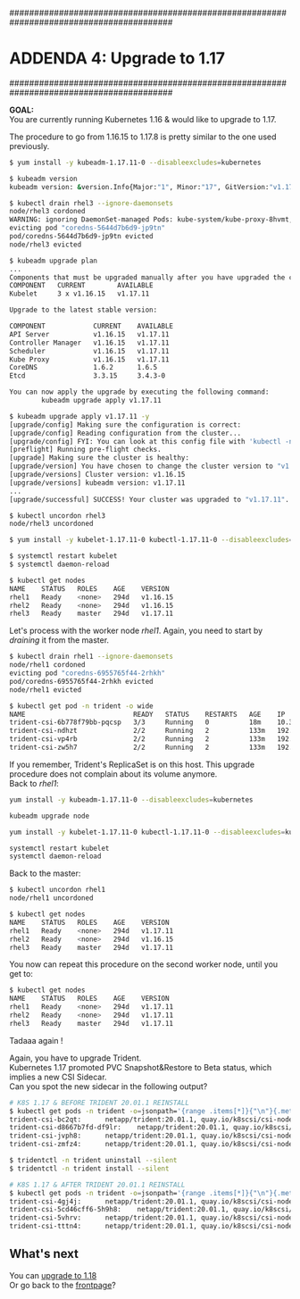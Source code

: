 #########################################################################################
# ADDENDA 4: Upgrade to 1.17
#########################################################################################

**GOAL:**  
You are currently running Kubernetes 1.16 & would like to upgrade to 1.17.  

The procedure to go from 1.16.15 to 1.17.8 is pretty similar to the one used previously.  

```bash
$ yum install -y kubeadm-1.17.11-0 --disableexcludes=kubernetes

$ kubeadm version
kubeadm version: &version.Info{Major:"1", Minor:"17", GitVersion:"v1.17.11", GitCommit:"ea5f00d93211b7c80247bf607cfa422ad6fb5347", GitTreeState:"clean", BuildDate:"2020-08-13T15:17:52Z", GoVersion:"go1.13.15", Compiler:"gc", Platform:"linux/amd64"}

$ kubectl drain rhel3 --ignore-daemonsets
node/rhel3 cordoned
WARNING: ignoring DaemonSet-managed Pods: kube-system/kube-proxy-8hvmt, kube-system/weave-net-fgpl7, trident/trident-csi-ndhzt
evicting pod "coredns-5644d7b6d9-jp9tn"
pod/coredns-5644d7b6d9-jp9tn evicted
node/rhel3 evicted

$ kubeadm upgrade plan
...
Components that must be upgraded manually after you have upgraded the control plane with 'kubeadm upgrade apply':
COMPONENT   CURRENT        AVAILABLE
Kubelet     3 x v1.16.15   v1.17.11

Upgrade to the latest stable version:

COMPONENT            CURRENT    AVAILABLE
API Server           v1.16.15   v1.17.11
Controller Manager   v1.16.15   v1.17.11
Scheduler            v1.16.15   v1.17.11
Kube Proxy           v1.16.15   v1.17.11
CoreDNS              1.6.2      1.6.5
Etcd                 3.3.15     3.4.3-0

You can now apply the upgrade by executing the following command:
        kubeadm upgrade apply v1.17.11

$ kubeadm upgrade apply v1.17.11 -y
[upgrade/config] Making sure the configuration is correct:
[upgrade/config] Reading configuration from the cluster...
[upgrade/config] FYI: You can look at this config file with 'kubectl -n kube-system get cm kubeadm-config -oyaml'
[preflight] Running pre-flight checks.
[upgrade] Making sure the cluster is healthy:
[upgrade/version] You have chosen to change the cluster version to "v1.17.11"
[upgrade/versions] Cluster version: v1.16.15
[upgrade/versions] kubeadm version: v1.17.11
...
[upgrade/successful] SUCCESS! Your cluster was upgraded to "v1.17.11". Enjoy!

$ kubectl uncordon rhel3
node/rhel3 uncordoned

$ yum install -y kubelet-1.17.11-0 kubectl-1.17.11-0 --disableexcludes=kubernetes

$ systemctl restart kubelet
$ systemctl daemon-reload

$ kubectl get nodes
NAME    STATUS   ROLES    AGE    VERSION
rhel1   Ready    <none>   294d   v1.16.15
rhel2   Ready    <none>   294d   v1.16.15
rhel3   Ready    master   294d   v1.17.11
```

Let's process with the worker node _rhel1_. Again, you need to start by _draining_ it from the master.

```bash
$ kubectl drain rhel1 --ignore-daemonsets
node/rhel1 cordoned
evicting pod "coredns-6955765f44-2rhkh"
pod/coredns-6955765f44-2rhkh evicted
node/rhel1 evicted

$ kubectl get pod -n trident -o wide
NAME                           READY   STATUS    RESTARTS   AGE    IP             NODE    NOMINATED NODE   READINESS GATES
trident-csi-6b778f79bb-pqcsp   3/3     Running   0          18m    10.36.0.1      rhel1   <none>           <none>
trident-csi-ndhzt              2/2     Running   2          133m   192.168.0.63   rhel3   <none>           <none>
trident-csi-vp4rb              2/2     Running   2          133m   192.168.0.62   rhel2   <none>           <none>
trident-csi-zw5h7              2/2     Running   2          133m   192.168.0.61   rhel1   <none>           <none>
```

If you remember, Trident's ReplicaSet is on this host. This upgrade procedure does not complain about its volume anymore.  
Back to _rhel1_:

```bash
yum install -y kubeadm-1.17.11-0 --disableexcludes=kubernetes

kubeadm upgrade node

yum install -y kubelet-1.17.11-0 kubectl-1.17.11-0 --disableexcludes=kubernetes

systemctl restart kubelet
systemctl daemon-reload
```

Back to the master:  

```bash
$ kubectl uncordon rhel1
node/rhel1 uncordoned

$ kubectl get nodes
NAME    STATUS   ROLES    AGE    VERSION
rhel1   Ready    <none>   294d   v1.17.11
rhel2   Ready    <none>   294d   v1.16.15
rhel3   Ready    master   294d   v1.17.11
```

You now can repeat this procedure on the second worker node, until you get to:

```bash
$ kubectl get nodes
NAME    STATUS   ROLES    AGE    VERSION
rhel1   Ready    <none>   294d   v1.17.11
rhel2   Ready    <none>   294d   v1.17.11
rhel3   Ready    master   294d   v1.17.11
```

Tadaaa again !

Again, you have to upgrade Trident.  
Kubernetes 1.17 promoted PVC Snapshot&Restore to Beta status, which implies a new CSI Sidecar.  
Can you spot the new sidecar in the following output?

```bash
# K8S 1.17 & BEFORE TRIDENT 20.01.1 REINSTALL
$ kubectl get pods -n trident -o=jsonpath='{range .items[*]}{"\n"}{.metadata.name}{":\t"}{range .spec.containers[*]}{.image}{", "}{end}{end}' |sort
trident-csi-bc2qt:      netapp/trident:20.01.1, quay.io/k8scsi/csi-node-driver-registrar:v1.2.0,
trident-csi-d8667b7fd-df9lr:    netapp/trident:20.01.1, quay.io/k8scsi/csi-provisioner:v1.5.0, quay.io/k8scsi/csi-attacher:v2.1.0, quay.io/k8scsi/csi-resizer:v0.4.0,
trident-csi-jvph8:      netapp/trident:20.01.1, quay.io/k8scsi/csi-node-driver-registrar:v1.2.0,
trident-csi-zmfz4:      netapp/trident:20.01.1, quay.io/k8scsi/csi-node-driver-registrar:v1.2.0,

$ tridentctl -n trident uninstall --silent
$ tridentctl -n trident install --silent

# K8S 1.17 & AFTER TRIDENT 20.01.1 REINSTALL
$ kubectl get pods -n trident -o=jsonpath='{range .items[*]}{"\n"}{.metadata.name}{":\t"}{range .spec.containers[*]}{.image}{", "}{end}{end}' |sort
trident-csi-4gj4j:      netapp/trident:20.01.1, quay.io/k8scsi/csi-node-driver-registrar:v1.2.0,
trident-csi-5cd46cff6-5h9h8:    netapp/trident:20.01.1, quay.io/k8scsi/csi-provisioner:v1.5.0, quay.io/k8scsi/csi-attacher:v2.1.0, quay.io/k8scsi/csi-resizer:v0.4.0, quay.io/k8scsi/csi-snapshotter:v2.0.1,
trident-csi-5vhrv:      netapp/trident:20.01.1, quay.io/k8scsi/csi-node-driver-registrar:v1.2.0,
trident-csi-tttn4:      netapp/trident:20.01.1, quay.io/k8scsi/csi-node-driver-registrar:v1.2.0,
```

## What's next

You can [upgrade to 1.18](../upgrade_to_1.18)  
Or go back to the [frontpage](https://github.com/YvosOnTheHub/LabNetApp)?